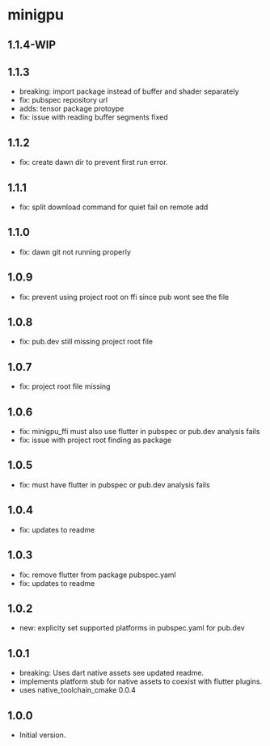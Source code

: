 # minigpu

## 1.1.4-WIP

## 1.1.3

- breaking: import package instead of buffer and shader separately
- fix: pubspec repository url
- adds: tensor package protoype
- fix: issue with reading buffer segments fixed

## 1.1.2

- fix: create dawn dir to prevent first run error.

## 1.1.1

- fix: split download command for quiet fail on remote add

## 1.1.0

- fix: dawn git not running properly

## 1.0.9

- fix: prevent using project root on ffi since pub wont see the file

## 1.0.8

- fix: pub.dev still missing project root file

## 1.0.7

- fix: project root file missing

## 1.0.6

- fix: minigpu_ffi must also use flutter in pubspec or pub.dev analysis fails
- fix: issue with project root finding as package

## 1.0.5

- fix: must have flutter in pubspec or pub.dev analysis fails

## 1.0.4

- fix: updates to readme

## 1.0.3

- fix: remove flutter from package pubspec.yaml
- fix: updates to readme

## 1.0.2

- new: explicity set supported platforms in pubspec.yaml for pub.dev

## 1.0.1

- breaking: Uses dart native assets
see updated readme.
- implements platform stub for native assets to coexist with flutter plugins.
- uses native_toolchain_cmake 0.0.4

## 1.0.0

- Initial version.
